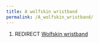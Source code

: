 ```yaml
---
title: A wolfskin wristband
permalink: /A_wolfskin_wristband/
---
```


1.  REDIRECT [Wolfskin wristband](Wolfskin_wristband "wikilink")